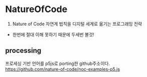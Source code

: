 # NatureOfCode

1. Nature of Code 자연계 법칙을 디지털 세계로 옮기는 프로그래밍 전략

-   한번에 절대 이해 못하기 때문에 두세번 볼것!

## processing

프로세싱 기반 언어를 p5js로 porting한 github주소이다.
https://github.com/nature-of-code/noc-examples-p5.js
